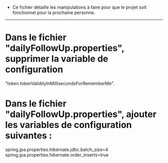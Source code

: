 - Ce fichier détaille les manipulations à faire pour que le projet soit fonctionnel pour la prochaine personne.
------------------------------------------------------------------------------------------------------------------------
# Dans le fichier "dailyFollowUp.properties", supprimer la variable de configuration
 "token.tokenValidityInMillisecondsForRememberMe".

# Dans le fichier "dailyFollowUp.properties", ajouter les variables de configuration suivantes :

spring.jpa.properties.hibernate.jdbc.batch_size=4
spring.jpa.properties.hibernate.order_inserts=true 